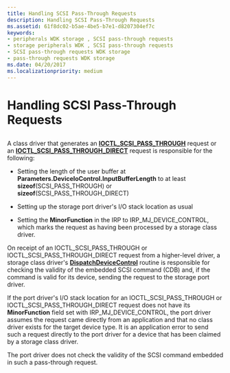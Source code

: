 ```yaml
---
title: Handling SCSI Pass-Through Requests
description: Handling SCSI Pass-Through Requests
ms.assetid: 61f8dc02-b5ae-4be5-b7e1-d8207304ef7c
keywords:
- peripherals WDK storage , SCSI pass-through requests
- storage peripherals WDK , SCSI pass-through requests
- SCSI pass-through requests WDK storage
- pass-through requests WDK storage
ms.date: 04/20/2017
ms.localizationpriority: medium
---
```


# Handling SCSI Pass-Through Requests


## <span id="ddk_handling_scsi_pass_through_requests_kg"></span><span id="DDK_HANDLING_SCSI_PASS_THROUGH_REQUESTS_KG"></span>


A class driver that generates an [**IOCTL\_SCSI\_PASS\_THROUGH**](https://msdn.microsoft.com/library/windows/hardware/ff560519) request or an [**IOCTL\_SCSI\_PASS\_THROUGH\_DIRECT**](https://msdn.microsoft.com/library/windows/hardware/ff560521) request is responsible for the following:

-   Setting the length of the user buffer at **Parameters.DeviceIoControl.InputBufferLength** to at least **sizeof**(SCSI\_PASS\_THROUGH) or **sizeof**(SCSI\_PASS\_THROUGH\_DIRECT)

-   Setting up the storage port driver's I/O stack location as usual

-   Setting the **MinorFunction** in the IRP to IRP\_MJ\_DEVICE\_CONTROL, which marks the request as having been processed by a storage class driver.

On receipt of an IOCTL\_SCSI\_PASS\_THROUGH or IOCTL\_SCSI\_PASS\_THROUGH\_DIRECT request from a higher-level driver, a storage class driver's [**DispatchDeviceControl**](https://msdn.microsoft.com/library/windows/hardware/ff543287) routine is responsible for checking the validity of the embedded SCSI command (CDB) and, if the command is valid for its device, sending the request to the storage port driver.

If the port driver's I/O stack location for an IOCTL\_SCSI\_PASS\_THROUGH or IOCTL\_SCSI\_PASS\_THROUGH\_DIRECT request does not have its **MinorFunction** field set with IRP\_MJ\_DEVICE\_CONTROL, the port driver assumes the request came directly from an application and that no class driver exists for the target device type. It is an application error to send such a request directly to the port driver for a device that has been claimed by a storage class driver.

The port driver does not check the validity of the SCSI command embedded in such a pass-through request.

 

 




